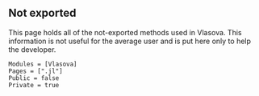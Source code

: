 ## Not exported

This page holds all of the not-exported methods used in Vlasova. This information is not useful for the average user and is put here only to help the developer.

```@autodocs
Modules = [Vlasova]
Pages = [".jl"]
Public = false
Private = true
```
